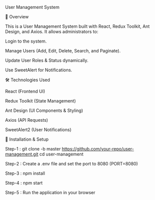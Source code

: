 User Management System

📌 Overview

This is a User Management System built with React, Redux Toolkit, Ant Design, and Axios. It allows administrators to:

Login to the system.

Manage Users (Add, Edit, Delete, Search, and Paginate).

Update User Roles & Status dynamically.

Use SweetAlert for Notifications.




🛠️ Technologies Used

React (Frontend UI)

Redux Toolkit (State Management)

Ant Design (UI Components & Styling)

Axios (API Requests)

SweetAlert2 (User Notifications)


🔧 Installation & Setup

Step-1 :
git clone -b master https://github.com/your-repo/user-management.git
cd user-management

Step-2 :
Create a .env file and set the port to 8080 (PORT=8080)

Step-3 :
npm install

Step-4 :
npm start

Step-5 :
Run the application in your browser
